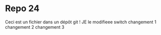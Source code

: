 # Repo 24

Ceci est un fichier dans un dépôt git !
JE le modifieee
switch
changement 1
changement 2
changement 3


